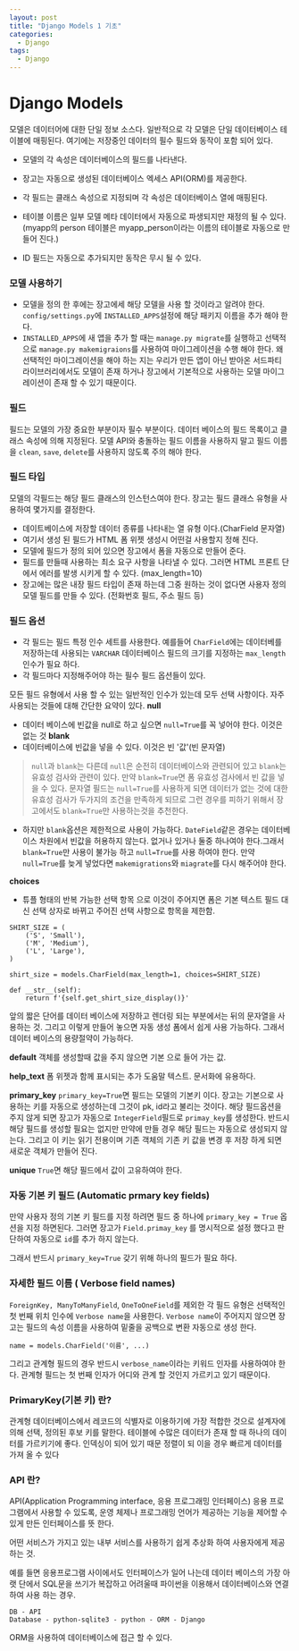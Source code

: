 ```yaml
---
layout: post
title: "Django Models 1 기초"
categories:
  - Django
tags:
  - Django
---
```


# Django Models
모델은 데이터어에 대한 단일 정보 소스다. 일반적으로 각 모델은 단일 데이터베이스 테이블에 매핑된다. 여기에는 저장중인 데이터의 필수 필드와 동작이 포함 되어 있다.

* 모델의 각 속성은 데이터베이스의 필드를 나타낸다.

* 장고는 자동으로 생성된 데이터베이스 엑세스 API(ORM)를 제공한다.
* 각 필드는 클래스 속성으로 지정되며 각 속성은 데이터베이스 열에 매핑된다.
* 테이블 이름은 일부 모델 메타 데이터에서 자동으로 파생되지만 재정의 될 수 있다. (myapp의 person 테이블은 myapp_person이라는 이름의 테이블로 자동으로 만들어 진다.)
* ID 필드는 자동으로 추가되지만 동작은 무시 될 수 있다.

### 모델 사용하기
* 모델을 정의 한 후에는 장고에세 해당 모델을 사용 할 것이라고 알려야 한다. `config/settings.py`에 `INSTALLED_APPS`설정에 해당 패키지 이름을 추가 해야 한다.
* `INSTALLED_APPS`에 새 앱을 추가 할 때는 `manage.py migrate`를 실행하고 선택적으로 `manage.py makemigraions`를 사용하여 마이그레이션을 수행 해야 한다. 왜 선택적인 마이그레이션을 해야 하는 지는 우리가 만든 앱이 아닌 받아온 서드파티 라이브러리에서도 모델이 존재 하거나 장고에서 기본적으로 사용하는 모델 마이그레이션이 존재 할 수 있기 때문이다.

### 필드
필드는 모델의 가장 중요한 부분이자 필수 부분이다. 데이터 베이스의 필드 목록이고 클래스 속성에 의해 지정된다. 모델 API와 충돌하는 필드 이름을 사용하지 말고 필드 이름을 `clean`, `save`, `delete`를 사용하지 않도록 주의 해야 한다.


### 필드 타입
모델의 각필드는 해당 필드 클래스의 인스턴스여야 한다. 장고는 필드 클래스 유형을 사용하여 몇가지를 결정한다.
* 데이트베이스에 저장할 데이터 종류를 나타내는 열 유형 이다.(CharField 문자열)
* 여기서 생성 된 필드가 HTML 폼 위젯 생성시 어떤걸 사용할지 정해 진다.
* 모델에 필드가 정의 되어 있으면 장고에서 폼을 자동으로 만들어 준다.
* 필드를 만들때 사용하는 최소 요구 사항을 나타낼 수 있다. 그러면 HTML 프론트 단에서 에러를 발생 시키게 할 수 있다. (max_length=10) 
* 장고에는 많은 내장 필드 타입이 존재 하는데 그중 원하는 것이 없다면 사용자 정의 모델 필드를 만들 수 있다. (전화번호 필드, 주소 필드 등)


### 필드 옵션
* 각 필드는 필드 특정 인수 세트를 사용한다. 예를들어 `CharField`에는 데이터베를 저장하는데 사용되는 `VARCHAR` 데이터베이스 필드의 크기를 지정하는 `max_length`인수가 필요 하다.
* 각 필드마다 지정해주어야 하는 필수 필드 옵션들이 있다.

모든 필드 유형에서 사용 할 수 있는 일반적인 인수가 있는데 모두 선택 사항이다. 자주 사용되는 것들에 대해 간단한 요약이 있다.
**null**
* 데이터 베이스에 빈값을 null로 하고 싶으면 `null=True`를 꼭 넣어야 한다. 이것은 없는 것
**blank**
* 데이터베이스에 빈값을 넣을 수 있다. 이것은 빈 '값'(빈 문자열)
> `null`과 `blank`는 다른데 `null`은 순전히 데이터베이스와 관련되어 있고 `blank`는 유효성 검사와 관련이 있다. 만약 `blank=True`면 폼 유효성 검사에서 빈 값을 넣을 수 있다.
> 문자열 필드는 `null=True`를 사용하게 되면 데이터가 없는 것에 대한 유효성 검사가 두가지의 조건을 만족하게 되므로 그런 경우를 피하기 위해서 장고에서도 `blank=True`만 사용하는것을 추천한다.
* 하지만 `blank`옵션은 제한적으로 사용이 가능하다. `DateField`같은 경우는 데이터베이스 차원에서 빈값을 허용하지 않는다. 없거나 있거나 둘중 하나여야 한다.그래서 `blank=True`만 사용이 불가능 하고 `null=True`를 사용 하여야 한다. 만약 `null=True`를 늦게 넣었다면 `makemigrations`와 `miagrate`를 다시 해주어야 한다.

**choices**
* 튜플 형태의 반복 가능한 선택 항목 으로 이것이 주어지면 폼은 기본 텍스트 필드 대신 선택 상자로 바뀌고 주어진 선택 사항으로 항목을 제한함.
```
SHIRT_SIZE = (
    ('S', 'Small'),
    ('M', 'Medium'),
    ('L', 'Large'),
)

shirt_size = models.CharField(max_length=1, choices=SHIRT_SIZE)
```
```
def __str__(self):
    return f'{self.get_shirt_size_display()}'
```
앞의 짧은 단어를 데이터 베이스에 저장하고 렌더링 되는 부분에서는 뒤의 문자열을 사용하는 것.
그리고 이렇게 만들어 놓으면 자동 생성 폼에서 쉽게 사용 가능하다.
그래서 데이터 베이스의 용량절약이 가능하다.

**default**
객체를 생성할때 값을 주지 않으면 기본 으로 들어 가는 값.

**help_text**
폼 위젯과 함께 표시되는 추가 도움말 텍스트. 문서화에 유용하다.

**primary_key**
`primary_key=True`면 필드는 모델의 기본키 이다. 장고는 기본으로 사용하는 키를 자동으로 생성하는데 그것이 pk, id라고 불리는 것이다. 해당 필드옵션을 주지 않게 되면 장고가 자동으로 `IntegerField`필드로 `primay_key`를 생성한다. 반드시 해당 필드를 생성할 필요는 없지만 만약에 만들 경우 해당 필드는 자동으로 생성되지 않는다.
그리고 이 키는 읽기 전용이며 기존 객체의 기존 키 값을 변경 후 저장 하게 되면 새로운 객체가 만들어 진다.

**unique**
`True`면 해당 필드에서 값이 고유하여야 한다.

### 자동 기본 키 필드 (Automatic prmary key fields)
만약 사용자 정의 기본 키 필드를 지정 하려면 필드 중 하나에 `primary_key = True` 옵션을 지정 하면된다. 그러면 장고가 `Field.primay_key` 를 명시적으로 설정 했다고 판단하여 자동으로 `id`를 추가 하지 않는다.

그래서 반드시 `primary_key=True` 갖기 위해 하나의 필드가 필요 하다.

### 자세한 필드 이름 ( Verbose field names)
`ForeignKey, ManyToManyField`, `OneToOneField`를 제외한 각 필드 유형은 선택적인 첫 번째 위치 인수에 `Verbose name`을 사용한다. `Verbose name`이 주어지지 않으면 장고는 필드의 속성 이름을 사용하여 밑줄을 공백으로 변환 자동으로 생성 한다.
```
name = models.CharField('이름', ...)
```
그리고 관계형 필드의 경우 반드시 `verbose_name`이라는 키워드 인자를 사용하여야 한다. 관계형 필드는 첫 번째 인자가 어디와 관계 할 것인지 가르키고 있기 때문이다.

### PrimaryKey(기본 키) 란?
관계형 데이터베이스에서 레코드의 식별자로 이용하기에 가장 적합한 것으로 설계자에 의해 선택, 정의된 후보 키를 말한다. 테이블에 수많은 데이터가 존재 할 때 하나의 데이터를 가르키기에 좋다. 인덱싱이 되어 있기 때문 정렬이 되 이을 경우 빠르게 데이터를 가져 올 수 있다

### API 란?
API(Application Programming interface, 응용 프로그래밍 인터페이스)
응용 프로그램에서 사용할 수 있도록, 운영 체제나 프로그래밍 언어가 제공하는 기능을 제어할 수 있게 만든 인터페이스를 뜻 한다.

어떤 서비스가 가지고 있는 내부 서비스를 사용하기 쉽게 추상화 하여 사용자에게 제공 하는 것.

예를 들면 응용프로그램 사이에서도 인터페이스가 일어 나는데 데이터 베이스의 가장 아랫 단에서 SQL문을 쓰기가 복잡하고 어려울때 파이썬을 이용해서 데이터베이스와 연결하여 사용 하는 경우.
```
DB - API
Database - python-sqlite3 - python - ORM - Django
```

ORM을 사용하여 데이터베이스에 접근 할 수 있다.
